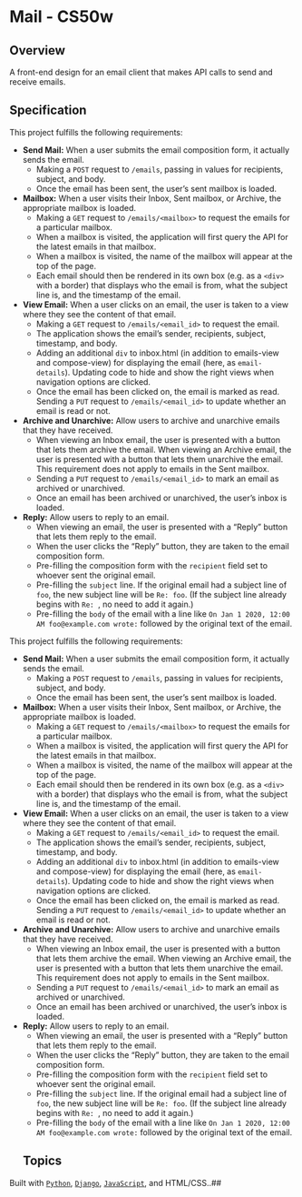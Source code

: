 # Mail - CS50w

## Overview
A front-end design for an email client that makes API calls to send and receive emails.

## Specification

This project fulfills the following requirements:

* **Send Mail:** When a user submits the email composition form, it actually sends the email. 
  * Making a `POST` request to `/emails`, passing in values for recipients, subject, and body.
  * Once the email has been sent, the user’s sent mailbox is loaded.
* **Mailbox:** When a user visits their Inbox, Sent mailbox, or Archive, the appropriate mailbox is loaded.
  * Making a `GET` request to `/emails/<mailbox>` to request the emails for a particular mailbox.
  * When a mailbox is visited, the application will first query the API for the latest emails in that mailbox.
  * When a mailbox is visited, the name of the mailbox will appear at the top of the page.
  * Each email should then be rendered in its own box (e.g. as a `<div>` with a border) that displays who the email is from, what the subject line is, and the timestamp of the email.
* **View Email:** When a user clicks on an email, the user is taken to a view where they see the content of that email.
  * Making a `GET` request to `/emails/<email_id>` to request the email.
  * The application shows the email’s sender, recipients, subject, timestamp, and body.
  * Adding an additional `div` to inbox.html (in addition to emails-view and compose-view) for displaying the email (here, as `email-details`). Updating code to hide and show the right views when navigation options are clicked. 
  * Once the email has been clicked on, the email is marked as read. Sending a `PUT` request to `/emails/<email_id>` to update whether an email is read or not.
* **Archive and Unarchive:** Allow users to archive and unarchive emails that they have received.
  * When viewing an Inbox email, the user is presented with a button that lets them archive the email. When viewing an Archive email, the user is presented with a button that lets them unarchive the email. This requirement does not apply to emails in the Sent mailbox.
  * Sending a `PUT` request to `/emails/<email_id>` to mark an email as archived or unarchived.
  * Once an email has been archived or unarchived, the user’s inbox is loaded.
* **Reply:** Allow users to reply to an email.
  * When viewing an email, the user is presented with a “Reply” button that lets them reply to the email.
  * When the user clicks the “Reply” button, they are taken to the email composition form.
  * Pre-filling the composition form with the `recipient` field set to whoever sent the original email.
  * Pre-filling the `subject` line. If the original email had a subject line of `foo`, the new subject line will be `Re: foo`. (If the subject line already begins with `Re: `, no need to add it again.)
  * Pre-filling the `body` of the email with a line like `On Jan 1 2020, 12:00 AM foo@example.com wrote:` followed by the original text of the email.

This project fulfills the following requirements:

* **Send Mail:** When a user submits the email composition form, it actually sends the email. 
  * Making a `POST` request to `/emails`, passing in values for recipients, subject, and body.
  * Once the email has been sent, the user’s sent mailbox is loaded.
* **Mailbox:** When a user visits their Inbox, Sent mailbox, or Archive, the appropriate mailbox is loaded.
  * Making a `GET` request to `/emails/<mailbox>` to request the emails for a particular mailbox.
  * When a mailbox is visited, the application will first query the API for the latest emails in that mailbox.
  * When a mailbox is visited, the name of the mailbox will appear at the top of the page.
  * Each email should then be rendered in its own box (e.g. as a `<div>` with a border) that displays who the email is from, what the subject line is, and the timestamp of the email.
* **View Email:** When a user clicks on an email, the user is taken to a view where they see the content of that email.
  * Making a `GET` request to `/emails/<email_id>` to request the email.
  * The application shows the email’s sender, recipients, subject, timestamp, and body.
  * Adding an additional `div` to inbox.html (in addition to emails-view and compose-view) for displaying the email (here, as `email-details`). Updating code to hide and show the right views when navigation options are clicked. 
  * Once the email has been clicked on, the email is marked as read. Sending a `PUT` request to `/emails/<email_id>` to update whether an email is read or not.
* **Archive and Unarchive:** Allow users to archive and unarchive emails that they have received.
  * When viewing an Inbox email, the user is presented with a button that lets them archive the email. When viewing an Archive email, the user is presented with a button that lets them unarchive the email. This requirement does not apply to emails in the Sent mailbox.
  * Sending a `PUT` request to `/emails/<email_id>` to mark an email as archived or unarchived.
  * Once an email has been archived or unarchived, the user’s inbox is loaded.
* **Reply:** Allow users to reply to an email.
  * When viewing an email, the user is presented with a “Reply” button that lets them reply to the email.
  * When the user clicks the “Reply” button, they are taken to the email composition form.
  * Pre-filling the composition form with the `recipient` field set to whoever sent the original email.
  * Pre-filling the `subject` line. If the original email had a subject line of `foo`, the new subject line will be `Re: foo`. (If the subject line already begins with `Re: `, no need to add it again.)
  * Pre-filling the `body` of the email with a line like `On Jan 1 2020, 12:00 AM foo@example.com wrote:` followed by the original text of the email.
  ## Topics
Built with [`Python`](https://www.python.org/downloads/), [`Django`](https://www.djangoproject.com/), [`JavaScript`](https://www.javascript.com/), and HTML/CSS..## 
